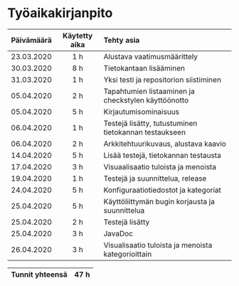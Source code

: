 # Työaikakirjanpito

| Päivämäärä        | Käytetty aika  | Tehty asia                        |
|:-----------------:|:--------------:|:----------------------------------|
| 23.03.2020        | 1 h            | Alustava vaatimusmäärittely       |
| 30.03.2020        | 8 h            | Tietokantaan lisääminen           |
| 31.03.2020        | 1 h            | Yksi testi ja repositorion siistiminen |
| 05.04.2020        | 2 h            | Tapahtumien listaaminen ja checkstylen käyttöönotto |
| 05.04.2020        | 5 h            | Kirjautumisominaisuus |
| 06.04.2020        | 1 h            | Testejä lisätty, tutustuminen tietokannan testaukseen |
| 06.04.2020        | 2 h            | Arkkitehtuurikuvaus, alustava kaavio |
| 14.04.2020        | 5 h            | Lisää testejä, tietokannan testausta |
| 17.04.2020        | 3 h            | Visuaalisaatio tuloista ja menoista |
| 19.04.2020        | 1 h            | Testejä ja suunnittelua, release |
| 24.04.2020        | 5 h            | Konfiguraatiotiedostot ja kategoriat |
| 25.04.2020        | 5 h            | Käyttöliittymän bugin korjausta ja suunnittelua |
| 25.04.2020        | 2 h            | Testejä lisätty |
| 25.04.2020        | 3 h            | JavaDoc |
| 26.04.2020        | 3 h            | Visualisaatio tuloista ja menoista kategorioittain |

|Tunnit yhteensä|47 h    |
|:-------------:|--------|
